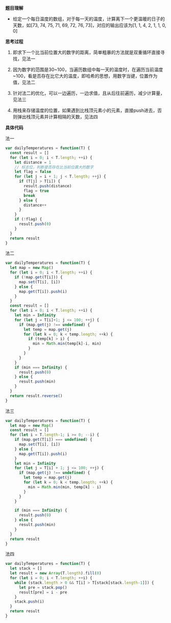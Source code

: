 **题目理解**

- 给定一个每日温度的数组，对于每一天的温度，计算离下一个更温暖的日子的天数，如[73, 74, 75, 71, 69, 72, 76, 73]，对应的输出应该为[1, 1, 4, 2, 1, 1, 0, 0]

**思考过程**

1. 即求下一个比当前位置大的数字的距离，简单粗暴的方法就是双重循环直接寻找，见法一

2. 因为数字的范围是30~100，当遍历数组中每一天的温度时，在遍历当前温度~100，看是否存在比它大的温度，即哈希的思想，用数字当键，位置作为值，见法二

3. 针对法二的优化，可以一边遍历，一边求值，且从后往前遍历，减少计算量， 见法三

4. 用栈来存储温度的位置，如果遇到比栈顶元素小的元素，直接push进去，否则弹出栈顶元素并计算相隔的天数，见法四

**具体代码**

法一
```javascript
var dailyTemperatures = function(T) {
  const result = []
  for (let i = 0; i < T.length; ++i) {
    let distance = 1
    // 标志位，判断是否存在比当前位置大的数字
    let flag = false
    for (let j = i + 1; j < T.length; ++j) {
      if (T[j] > T[i]) {
        result.push(distance)
        flag = true
        break
      } else {
        distance++
      }
    }
    if (!flag) {
      result.push(0)
    }
  }
  return result
}
```

法二
```javascript
var dailyTemperatures = function(T) {
  let map = new Map()
  for (let i = 0; i < T.length; ++i) {
    if (!map.get(T[i])) {
      map.set(T[i], [i])
    } else {
      map.get(T[i]).push(i)
    }
  }
  const result = []
  for (let i = 0; i < T.length; ++i) {
    let min = Infinity
    for (let j = T[i]+1; j <= 100; ++j) {
      if (map.get(j) !== undefined) {
        let temp = map.get(j)
        for (let k = 0; k < temp.length; ++k) {
          if (temp[k] > i) {
            min = Math.min(temp[k]-i, min)
          }
        }
      }
    }
    if (min === Infinity) {
      result.push(0)
    } else {
      result.push(min)
    }
  }
  return result.reverse()
}
```

法三
```javascript
var dailyTemperatures = function(T) {
  let map = new Map()
  const result = []
  for (let i = T.length-1; i >= 0; --i) {
    if (map.get(T[i]) === undefined) {
      map.set(T[i], [i])
    } else {
      map.get(T[i]).push(i)
    }
    let min = Infinity
    for (let j = T[i] + 1; j <= 100; ++j) {
      if (map.get(j) !== undefined) {
        let temp = map.get(j)
        for (let k = 0; k < temp.length; ++k) {
          min = Math.min(min, temp[k] - i)
        }
      }
    }

    if (min === Infinity) {
      result.push(0)
    } else {
      result.push(min)
    }
  }
  return result
}
```

法四
```javascript
var dailyTemperatures = function(T) {
  let stack = []
  let result = new Array(T.length).fill(0)
  for (let i = 0; i < T.length; ++i) {
    while (stack.length > 0 && T[i] > T[stack[stack.length-1]]) {
      let pre = stack.pop()
      result[pre] = i - pre
    }
    stack.push(i)
  }
  return result
}
```
